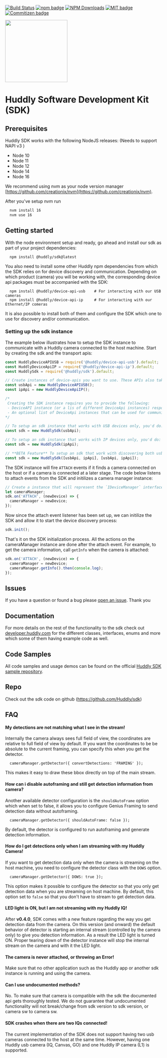 <p>
  <a href="https://travis-ci.com/Huddly/sdk"><img src="https://travis-ci.com/Huddly/sdk.svg?branch=master" alt="Build Status"></a>
  <a href="https://www.npmjs.com/package/@huddly/sdk"><img src="https://badge.fury.io/js/%40huddly%2Fsdk.svg" alt="npm badge"></a>
  <a href="https://npmcharts.com/compare/@huddly/sdk?minimal=true"><img src="https://img.shields.io/npm/dm/@huddly/sdk.svg?style=flat" alt="NPM Downloads"></a>
  <a href="https://opensource.org/licenses/MIT"><img src="https://img.shields.io/badge/license-MIT-brightgreen.svg" alt="MIT badge"></a>
  <a href="http://commitizen.github.io/cz-cli/"><img src="https://img.shields.io/badge/commitizen-friendly-brightgreen.svg" alt="Commitizen badge"></a>
</p>


<img class="huddly-logo" width="200px" height="auto" src="http://developer.huddly.com/assets/imgs/huddly.png" />

# Huddly Software Development Kit (SDK)

## Prerequisites
Huddly SDK works with the following NodeJS releases: (Needs to support NAPI v3 )

- Node 10
- Node 11
- Node 12
- Node 14
- Node 16

We recommend using nvm as your node version manager [https://github.com/creationix/nvm](https://github.com/creationix/nvm).

After you've setup nvm run
```bash
  nvm install 16
  nvm use 16
```

## Getting started
With the node environment setup and ready, go ahead and install our sdk as part of your project dependencies:
```
  npm install @huddly/sdk@latest
```

You also need to install some other Huddly npm dependencies from which the SDK relies on for device discovery and communication. Depending on which product (camera) you will be working with, the corresponding device api packages must be accompanied with the SDK:

```
  npm install @huddly/device-api-usb    # For interacting with our USB cameras
  npm install @huddly/device-api-ip     # For interacting with our Ethernet/IP comeras
```

It is also possible to install both of them and configure the SDK which one to use for discovery and/or communication.

### Setting up the sdk instance
The example below illustrates how to setup the SDK instance to communicate with a Huddly camera connected to the host machine. Start by creating the sdk and the transport apis:

```javascript
const HuddlyDeviceAPIUSB = require('@huddly/device-api-usb').default;
const HuddlyDeviceApiIP = require('@huddly/device-api-ip').default;
const HuddlySdk = require('@huddly/sdk').default;

// Create instances of device-apis you want to use. These APIs also take configuration parameters which can be consulted by the IDeviceApiOpts interface.
const usbApi = new HuddlyDeviceAPIUSB();
const ipApi = new HuddlyDeviceApiIP();

/*
 Creating the SDK instance requires you to provide the following:
 - DeviceAPI instance (or a lis of different DeviceApi instances) responsible for doing discovery (1st constructor argumet)
 - An optional list of DeviceApi instances that can be used for communication (if ommitted the discovery device api will also be used for communication).
*/

// To setup an sdk instance that works with USB devices only, you'd do:
const sdk = new HuddlySdk(usbApi);

// To setup an sdk instance that works with IP devices only, you'd do:
const sdk = new HuddlySdk(ipApi);

// **BETA Feature** To setup an sdk that work with discovering both usb and ip cameras, you'd do:
const sdk = new HuddlySdk([usbApi, ipApi], [usbApi, ipApi]);
```

The SDK instance will fire `ATTACH` events if it finds a camera connected on the host or if a camera is connected at a later stage. The code below listens to attach events from the SDK and initilizes a camera manager instance:

```javascript
// Create a instance that will represent the `IDeviceManager` interface
let cameraManager;
sdk.on('ATTACH', (newDevice) => {
  cameraManager = newDevice;
});
```

Now since the attach event listener has been set up, we can initilize the SDK and allow it to start the device discovery process:

```javascript
sdk.init();
```

That's it on the SDK initialization process. All the actions on the cameraManager instance are done after the attach event. For example, to get the camera information, call `getInfo` when the camera is attached:

```javascript
sdk.on('ATTACH', (newDevice) => {
  cameraManager = newDevice;
  cameraManager.getInfo().then(console.log);
});
```
## Issues
If you have a question or found a bug please [open an issue](https://github.com/Huddly/sdk/issues). Thank you


## Documentation
For more details on the rest of the functionality to the sdk check out [developer.huddly.com](http://developer.huddly.com) for the different classes, interfaces, enums and more which some of them having example code as well.

## Code Samples
All code samples and usage demos can be found on the official [Huddly SDK sample repository](https://github.com/Huddly/sdk-samples).

## Repo
Check out the sdk code on github (https://github.com/Huddly/sdk)

## FAQ
#### **My detections are not matching what I see in the stream!**
  Internally the camera always sees full field of view, the coordinates are relative to full field of view by default. If you want the coordinates to be be absolute to the current framing, you can specify this when you get the detector.
  ```
    cameraManager.getDetector({ convertDetections: 'FRAMING' });
  ```
  This makes it easy to draw these bbox directly on top of the main stream.

#### **How can i disable autoframing and still get detection information from camera?**
  Another available detector configuration is the `shouldAutoFrame` option which when set to false, it allows you to configure Genius Framing to send detection data without autoframing.

  ```
    cameraManager.getDetector({ shouldAutoFrame: false });
  ```
  By default, the detector is configured to run autoframing and generate detection information.

#### **How do I get detections only when I am streaming with my Huddly Camera!**
  If you want to get detection data only when the camera is streaming on the host machine, you need to configure the detector class with the `DOWS` option.

  ```
    cameraManager.getDetector({ DOWS: true });
  ```
  This option makes it possible to configure the detector so that you only get detection data when you are streaming on host machine. By default, this option set to `false` so that you don't have to stream to get detection data.

#### **LED light is ON, but I am not streaming with my Huddly IQ!**
  After **v0.4.0**, SDK comes with a new feature ragarding the way you get detection data from the camera. On this version (and onward) the default behavior of detector is starting an internal stream (controlled by the camera only) to give you detection information. As a result the LED light is turned ON. Proper tearing down of the detector instance will stop the internal stream on the camera and with it the LED light.

#### **The camera is never attached, or throwing an Error!**
  Make sure that no other application such as the Huddly app or another sdk instance is running and using the camera.

#### **Can I use undocumented methods?**
No. To make sure that camera is compatible with the sdk the documented api gets thoroughly tested. We do not guarantee that undocumented functionality will not break/change from sdk version to sdk version, or camera sw to camera sw.

#### **SDK crashes when there are two IQs connected!**
The current implementation of the SDK does not support having two usb cameras connected to the host at the same time. However, having one Huddly usb camera (IQ, Canvas, GO) and one Huddly IP camera (L1) is supported.  
